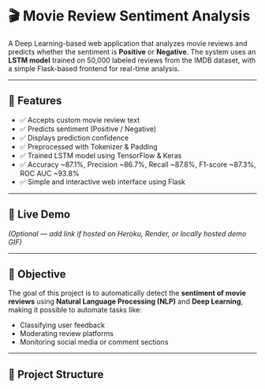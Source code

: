 # 🎬 Movie Review Sentiment Analysis

A Deep Learning-based web application that analyzes movie reviews and predicts whether the sentiment is **Positive** or **Negative**. The system uses an **LSTM model** trained on 50,000 labeled reviews from the IMDB dataset, with a simple Flask-based frontend for real-time analysis.

---

## 📌 Features

- ✅ Accepts custom movie review text
- ✅ Predicts sentiment (Positive / Negative)
- ✅ Displays prediction confidence
- ✅ Preprocessed with Tokenizer & Padding
- ✅ Trained LSTM model using TensorFlow & Keras
- ✅ Accuracy ~87.1%, Precision ~86.7%, Recall ~87.8%, F1-score ~87.3%, ROC AUC ~93.8%
- ✅ Simple and interactive web interface using Flask

---

## 🚀 Live Demo

*(Optional — add link if hosted on Heroku, Render, or locally hosted demo GIF)*

---

## 🧠 Objective

The goal of this project is to automatically detect the **sentiment of movie reviews** using **Natural Language Processing (NLP)** and **Deep Learning**, making it possible to automate tasks like:

- Classifying user feedback
- Moderating review platforms
- Monitoring social media or comment sections

---

## 📂 Project Structure

